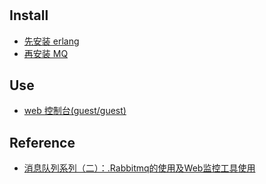 #

## Install

- [先安装 erlang](http://www.erlang.org/downloads)
- [再安装 MQ](http://www.rabbitmq.com/)


## Use

- [web 控制台(guest/guest)](http://localhost:15672)


## Reference

- [消息队列系列（二）：.Rabbitmq的使用及Web监控工具使用](https://www.cnblogs.com/gossip/p/4475978.html)   